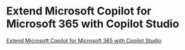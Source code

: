 # Extend Microsoft Copilot for Microsoft 365 with Copilot Studio

[Extend Microsoft Copilot for Microsoft 365 with Copilot Studio](https://learn.microsoft.com/en-us/training/modules/extend-microsoft-copilot-microsoft-365-copilot-studio/)